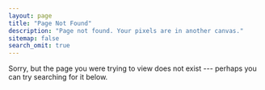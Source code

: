 ```yaml
---
layout: page
title: "Page Not Found"
description: "Page not found. Your pixels are in another canvas."
sitemap: false
search_omit: true
---  
```


<p>Sorry, but the page you were trying to view does not exist --- perhaps you can try searching for it below.</p>

<script type="text/javascript">
  var GOOG_FIXURL_LANG = 'en';
  var GOOG_FIXURL_SITE = '{{ site.url }}'
</script>
<script type="text/javascript"
  src="//linkhelp.clients.google.com/tbproxy/lh/wm/fixurl.js">
</script>